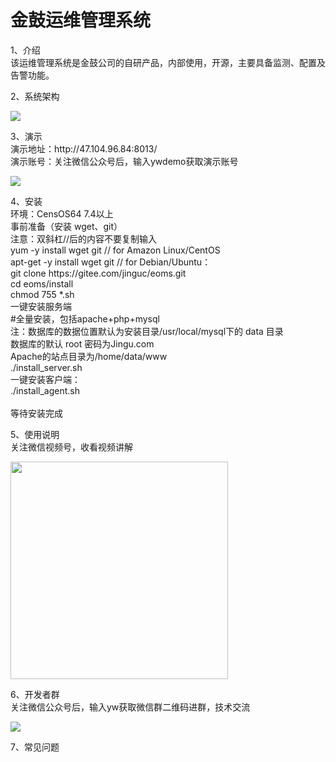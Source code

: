 # 金鼓运维管理系统

1、介绍
<br>
该运维管理系统是金鼓公司的自研产品，内部使用，开源，主要具备监测、配置及告警功能。
<p>
2、系统架构
<br>
<p style="align:left;"><img src="https://www.jinguc.com/oms/img/xtjg.png"></p>
<p>
3、演示
<br>
演示地址：http://47.104.96.84:8013/<br>
演示账号：关注微信公众号后，输入ywdemo获取演示账号<br>
<p style="align:left;"><img src="https://www.jinguc.com/oms/img/gzh.png"></p>
<p>
4、安装<br>
环境：CensOS64 7.4以上<br>
事前准备（安装 wget、git）<br>
注意：双斜杠//后的内容不要复制输入<br>
yum -y install wget git      // for Amazon Linux/CentOS<br>
apt-get -y install wget git  // for Debian/Ubuntu：<br>
git clone https://gitee.com/jinguc/eoms.git<br>
cd eoms/install<br>
chmod 755 *.sh<br>
一键安装服务端<br>
#全量安装，包括apache+php+mysql<br>
注：数据库的数据位置默认为安装目录/usr/local/mysql下的 data 目录<br>
      数据库的默认 root 密码为Jingu.com<br>
      Apache的站点目录为/home/data/www<br>
./install_server.sh<br>
一键安装客户端：<br>
./install_agent.sh<br>
<br>
等待安装完成<br>
<p>
5、使用说明<br>
关注微信视频号，收看视频讲解<br>
<p style="align:left;"><img src="https://www.jinguc.com/oms/img/sph.png" width="348"></p>
<p>
6、开发者群<br>
关注微信公众号后，输入yw获取微信群二维码进群，技术交流<br>
<p style="align:left;"><img src="https://www.jinguc.com/oms/img/kfq.png"></p>
<p>
7、常见问题<br>

